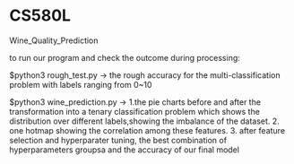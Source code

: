# CS580L
Wine_Quality_Prediction

to run our program and check the outcome during processing:

$python3 rough_test.py -> 
the rough accuracy for the multi-classification problem with labels ranging from 0~10

$python3 wine_prediction.py -> 
1.the pie charts before and after the transformation into a tenary classification problem which shows the distribution over different labels,showing the imbalance of the dataset.
2. one hotmap showing the correlation among these features.
3. after feature selection and hyperparater tuning, the best combination of hyperparameters groupsa and the accuracy of our final model


